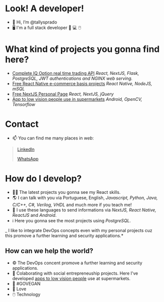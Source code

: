 # Look! A developer!
- 👋 Hi, I’m @tallysprado
- 🖥️ I'm a full stack developer :iphone: :computer: :computer_mouse:

# What kind of projects you gonna find here?
- [Complete IQ Option real time trading API](https://github.com/tallysprado/copycash) *React, NextJS, Flask, PostgreSQL, JWT authentications and NGINX web serving.* 
- [Free React Native e-commerce basis projects](https://github.com/tallysprado/fashionapp) *React Native, NodeJS, mSQL*
- [Free NextJS Personal Page](https://github.com/tallysprado/PersonalPage) *React, NextJS, jQuery*
- [App to low vision people use in supermarkets](https://github.com/tallysprado/Blinder0.5) *Android, OpenCV, Tensorflow*

# Contact
- 📫 You can find me many places in *web*:
> [LinkedIn](https://www.linkedin.com/in/tallys-prado-173077144/)
> 
> [WhatsApp](https://wa.me/5588996510001?text=Hello%20Tallys!%20I%20gonna%20hire%20you%20for%20two%20thousands%20bucks!)

# How do I develop?
- 👨‍💻 The latest projects you gonna see my React skills.
- 🌎 I can talk with you via Portuguese, English, *Javascript, Python, Java, C/C++, C#, Verilog, VHDL* and much more if you teach me!
- 📜 I use these languages to send informations via *NextJS, React Native, ReactJS* and *Android*.
- ℹ️ Here you gonna see the most projects using *PostgreSQL*.

_ I like to integrate DevOps concepts even with my personal projects cuz this promove a further learning and security applications.*

## How can we help the world?
- ©️ The DevOps concent promove a further learning and security applications.
- 💞️ Colaborating with social entrepreneuship projects. Here I've developed [apps to low vision people](https://github.com/tallysprado/Blinder0.5) use at supermarkets.
- 🌱 #GOVEGAN
- 💞 Love
- 🖱️ Technology

<!---
tallysprado/tallysprado is a ✨ special ✨ repository because its `README.md` (this file) appears on your GitHub profile.
You can click the Preview link to take a look at your changes.
--->
